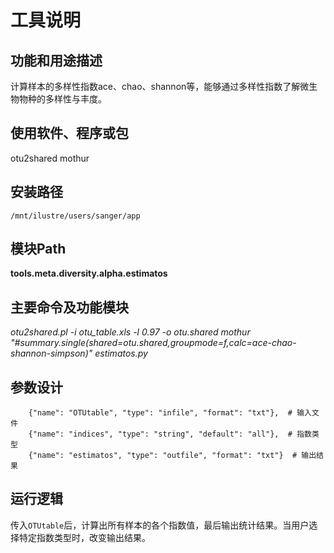 工具说明
==========================

功能和用途描述
-----------------------------------

计算样本的多样性指数ace、chao、shannon等，能够通过多样性指数了解微生物物种的多样性与丰度。

使用软件、程序或包
-----------------------------------

otu2shared
mothur

安装路径
-----------------------------------

`/mnt/ilustre/users/sanger/app`


模块Path
-----------

**tools.meta.diversity.alpha.estimatos**

主要命令及功能模块
-----------------------------------

_otu2shared.pl -i otu_table.xls -l 0.97 -o otu.shared_
_mothur "#summary.single(shared=otu.shared,groupmode=f,calc=ace-chao-shannon-simpson)"_
_estimatos.py_

参数设计
-----------------------------------

```
    {"name": "OTUtable", "type": "infile", "format": "txt"},  # 输入文件
    {"name": "indices", "type": "string", "default": "all"},  # 指数类型
    {"name": "estimatos", "type": "outfile", "format": "txt"}  # 输出结果
```

运行逻辑
-----------------------------------

传入`OTUtable`后，计算出所有样本的各个指数值，最后输出统计结果。当用户选择特定指数类型时，改变输出结果。